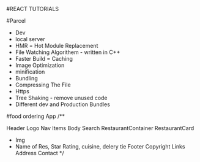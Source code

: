 #REACT TUTORIALS 

#Parcel
- Dev
- local server
- HMR = Hot Module Replacement
- File Watching Algorithem - written in C++
- Faster Build = Caching
- Image Optimization
- minification 
- Bundling
- Compressing The File
- Https
- Tree Shaking - remove unused code 
-  Different dev and Production Bundles


#food ordering App
/**

Header
Logo
Nav Items
Body
Search
RestaurantContainer
RestaurantCard
 - Img
 - Name of Res, Star Rating, cuisine, delery tie
Footer
Copyright
Links
Address
Contact */
